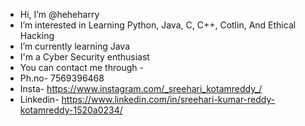 - Hi, I’m @heheharry
- I’m interested in Learning Python, Java, C, C++, Cotlin, And Ethical Hacking
- I’m currently learning Java
- I'm a Cyber Security enthusiast
- You can contact me through - 
- Ph.no- 7569396468 
- Insta- https://www.instagram.com/_sreehari_kotamreddy_/ 
- Linkedin- https://www.linkedin.com/in/sreehari-kumar-reddy-kotamreddy-1520a0234/
